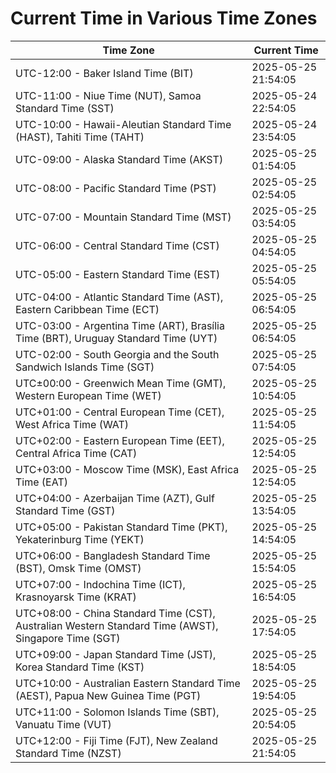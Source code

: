 # Current Time in Various Time Zones

| Time Zone | Current Time |
|-----------|--------------|
| UTC-12:00 - Baker Island Time (BIT) | 2025-05-25 21:54:05 |
| UTC-11:00 - Niue Time (NUT), Samoa Standard Time (SST) | 2025-05-24 22:54:05 |
| UTC-10:00 - Hawaii-Aleutian Standard Time (HAST), Tahiti Time (TAHT) | 2025-05-24 23:54:05 |
| UTC-09:00 - Alaska Standard Time (AKST) | 2025-05-25 01:54:05 |
| UTC-08:00 - Pacific Standard Time (PST) | 2025-05-25 02:54:05 |
| UTC-07:00 - Mountain Standard Time (MST) | 2025-05-25 03:54:05 |
| UTC-06:00 - Central Standard Time (CST) | 2025-05-25 04:54:05 |
| UTC-05:00 - Eastern Standard Time (EST) | 2025-05-25 05:54:05 |
| UTC-04:00 - Atlantic Standard Time (AST), Eastern Caribbean Time (ECT) | 2025-05-25 06:54:05 |
| UTC-03:00 - Argentina Time (ART), Brasília Time (BRT), Uruguay Standard Time (UYT) | 2025-05-25 06:54:05 |
| UTC-02:00 - South Georgia and the South Sandwich Islands Time (SGT) | 2025-05-25 07:54:05 |
| UTC±00:00 - Greenwich Mean Time (GMT), Western European Time (WET) | 2025-05-25 10:54:05 |
| UTC+01:00 - Central European Time (CET), West Africa Time (WAT) | 2025-05-25 11:54:05 |
| UTC+02:00 - Eastern European Time (EET), Central Africa Time (CAT) | 2025-05-25 12:54:05 |
| UTC+03:00 - Moscow Time (MSK), East Africa Time (EAT) | 2025-05-25 12:54:05 |
| UTC+04:00 - Azerbaijan Time (AZT), Gulf Standard Time (GST) | 2025-05-25 13:54:05 |
| UTC+05:00 - Pakistan Standard Time (PKT), Yekaterinburg Time (YEKT) | 2025-05-25 14:54:05 |
| UTC+06:00 - Bangladesh Standard Time (BST), Omsk Time (OMST) | 2025-05-25 15:54:05 |
| UTC+07:00 - Indochina Time (ICT), Krasnoyarsk Time (KRAT) | 2025-05-25 16:54:05 |
| UTC+08:00 - China Standard Time (CST), Australian Western Standard Time (AWST), Singapore Time (SGT) | 2025-05-25 17:54:05 |
| UTC+09:00 - Japan Standard Time (JST), Korea Standard Time (KST) | 2025-05-25 18:54:05 |
| UTC+10:00 - Australian Eastern Standard Time (AEST), Papua New Guinea Time (PGT) | 2025-05-25 19:54:05 |
| UTC+11:00 - Solomon Islands Time (SBT), Vanuatu Time (VUT) | 2025-05-25 20:54:05 |
| UTC+12:00 - Fiji Time (FJT), New Zealand Standard Time (NZST) | 2025-05-25 21:54:05 |
